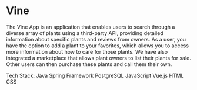 # Vine

The Vine App is an application that enables users to search through a diverse array of plants using a third-party API, providing detailed information about specific plants and reviews from owners. As a user, you have the option to add a plant to your favorites, which allows you to access more information about how to care for those plants. We have also integrated a marketplace that allows plant owners to list their plants for sale. Other users can then purchase these plants and call them their own.

Tech Stack:
Java
Spring Framework
PostgreSQL
JavaScript
Vue.js
HTML
CSS
